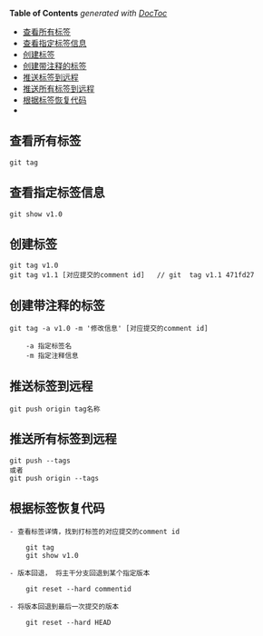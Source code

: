 <!-- START doctoc generated TOC please keep comment here to allow auto update -->
<!-- DON'T EDIT THIS SECTION, INSTEAD RE-RUN doctoc TO UPDATE -->
**Table of Contents**  *generated with [DocToc](https://github.com/thlorenz/doctoc)*

- [查看所有标签](#%E6%9F%A5%E7%9C%8B%E6%89%80%E6%9C%89%E6%A0%87%E7%AD%BE)
- [查看指定标签信息](#%E6%9F%A5%E7%9C%8B%E6%8C%87%E5%AE%9A%E6%A0%87%E7%AD%BE%E4%BF%A1%E6%81%AF)
- [创建标签](#%E5%88%9B%E5%BB%BA%E6%A0%87%E7%AD%BE)
- [创建带注释的标签](#%E5%88%9B%E5%BB%BA%E5%B8%A6%E6%B3%A8%E9%87%8A%E7%9A%84%E6%A0%87%E7%AD%BE)
- [推送标签到远程](#%E6%8E%A8%E9%80%81%E6%A0%87%E7%AD%BE%E5%88%B0%E8%BF%9C%E7%A8%8B)
- [推送所有标签到远程](#%E6%8E%A8%E9%80%81%E6%89%80%E6%9C%89%E6%A0%87%E7%AD%BE%E5%88%B0%E8%BF%9C%E7%A8%8B)
- [根据标签恢复代码](#%E6%A0%B9%E6%8D%AE%E6%A0%87%E7%AD%BE%E6%81%A2%E5%A4%8D%E4%BB%A3%E7%A0%81)
- [](#)

<!-- END doctoc generated TOC please keep comment here to allow auto update -->



## 查看所有标签

    git tag

## 查看指定标签信息

    git show v1.0

## 创建标签

    git tag v1.0
    git tag v1.1 [对应提交的comment id]   // git  tag v1.1 471fd27

## 创建带注释的标签

    git tag -a v1.0 -m '修改信息' [对应提交的comment id]

        -a 指定标签名
        -m 指定注释信息

## 推送标签到远程

    git push origin tag名称
    
## 推送所有标签到远程

    git push --tags
    或者
    git push origin --tags

## 根据标签恢复代码

    - 查看标签详情，找到打标签的对应提交的comment id

        git tag
        git show v1.0
    
    - 版本回退， 将主干分支回退到某个指定版本

        git reset --hard commentid

    - 将版本回退到最后一次提交的版本

        git reset --hard HEAD

## 